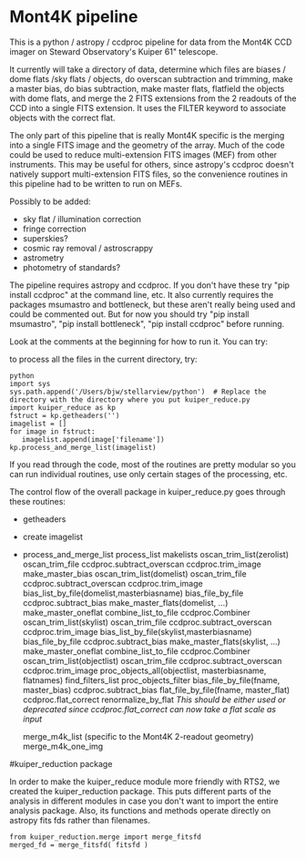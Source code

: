 # Mont4K pipeline

This is a python / astropy / ccdproc pipeline for data from the 
Mont4K CCD imager on Steward Observatory's Kuiper 61" telescope.

It currently will take a directory of data, determine which files
are biases / dome flats /sky flats / objects,  do overscan subtraction
and trimming, make a master bias, do bias subtraction, make master
flats, flatfield the objects with dome flats, and merge the 2 FITS
extensions from the 2 readouts of the CCD into a single FITS extension.
It uses the FILTER keyword to associate objects with the correct flat.

The only part of this pipeline that is really Mont4K specific is the
merging into a single FITS image and the geometry of the array. Much
of the code could be used to reduce multi-extension FITS images (MEF)
from other instruments. This may be useful for others, since astropy's ccdproc 
doesn't natively support multi-extension FITS files, so the convenience
routines in this pipeline had to be written to run on MEFs.

Possibly to be added:

* sky flat / illumination correction
* fringe correction
* superskies?
* cosmic ray removal / astroscrappy
* astrometry
* photometry of standards?

The pipeline requires astropy and ccdproc. If you don't have these
try "pip install ccdproc" at the command line, etc.
It also currently requires the packages msumastro and bottleneck, but these aren't
really being used and could be commented out.  But for now you should try
"pip install msumastro", "pip install bottleneck", "pip install ccdproc" before running.

Look at the comments at the beginning for how to run it. You can try:

to process all the files in the current directory, try:

```
python
import sys 
sys.path.append('/Users/bjw/stellarview/python')  # Replace the directory with the directory where you put kuiper_reduce.py
import kuiper_reduce as kp
fstruct = kp.getheaders('')
imagelist = []
for image in fstruct:
   imagelist.append(image['filename'])
kp.process_and_merge_list(imagelist)
```

If you read through the code, most of the routines are pretty modular so you can
run individual routines, use only certain stages of the processing, etc.

The control flow of the overall package in kuiper_reduce.py 
goes through these routines:

- getheaders
- create imagelist
- process_and_merge_list
    process_list
        makelists
        oscan_trim_list(zerolist)
	    oscan_trim_file
	        ccdproc.subtract_overscan
		ccdproc.trim_image
        make_master_bias
        oscan_trim_list(domelist)
	    oscan_trim_file
	        ccdproc.subtract_overscan
		ccdproc.trim_image
	bias_list_by_file(domelist,masterbiasname)
	    bias_file_by_file
	        ccdproc.subtract_bias
	make_master_flats(domelist, ...)
            make_master_oneflat
	        combine_list_to_file
		    ccdproc.Combiner
	oscan_trim_list(skylist)
	    oscan_trim_file
	        ccdproc.subtract_overscan
		ccdproc.trim_image
	bias_list_by_file(skylist,masterbiasname)
	    bias_file_by_file
	        ccdproc.subtract_bias
	make_master_flats(skylist, ...)
            make_master_oneflat
	        combine_list_to_file
		    ccdproc.Combiner
	oscan_trim_list(objectlist)
	    oscan_trim_file
	        ccdproc.subtract_overscan
		ccdproc.trim_image
	proc_objects_all(objectlist, masterbiasname, flatnames)
            find_filters_list
	    proc_objects_filter
	        bias_file_by_file(fname, master_bias)
	            ccdproc.subtract_bias
	        flat_file_by_file(fname, master_flat)
		    ccdproc.flat_correct
                 renormalize_by_flat *This should be either used or deprecated since ccdproc.flat_correct can now take a flat scale as input*

    merge_m4k_list (specific to the Mont4K 2-readout geometry)
        merge_m4k_one_img






#kuiper_reduction package

In order to make the kuiper_reduce module more friendly with RTS2, we
created the kuiper_reduction package. This puts different parts 
of the analysis in different modules in case you don't want to import 
the entire analysis package. Also, its functions and methods operate
directly on astropy fits fds rather than filenames. 


```
from kuiper_reduction.merge import merge_fitsfd
merged_fd = merge_fitsfd( fitsfd )
```
